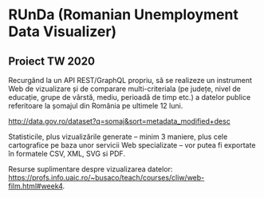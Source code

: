 # RUnDa (Romanian Unemployment Data Visualizer)
## Proiect TW 2020

Recurgând la un API REST/GraphQL propriu, să se realizeze un instrument Web de vizualizare și de comparare multi-criteriala (pe județe, nivel de educație, grupe de vârstă, mediu, perioadă de timp etc.) a datelor publice referitoare la șomajul din România pe ultimele 12 luni.

http://data.gov.ro/dataset?q=somaj&sort=metadata_modified+desc

Statisticile, plus vizualizările generate – minim 3 maniere, plus cele cartografice pe baza unor servicii Web specializate – vor putea fi exportate în formatele CSV, XML, SVG si PDF.

Resurse suplimentare despre vizualizarea datelor: https://profs.info.uaic.ro/~busaco/teach/courses/cliw/web-film.html#week4.
